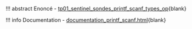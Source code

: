 !!! abstract Enoncé
    - [tp01_sentinel_sondes_printf_scanf_types_op](tp01_sentinel_sondes_printf_scanf_types_op.html){blank}

!!! info Documentation
    - [documentation_printf_scanf.html](../docs/documentation_c/documentation_printf_scanf.html){blank}

